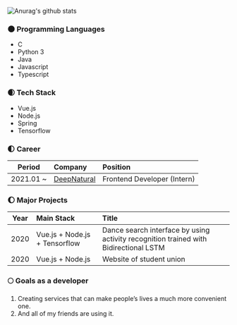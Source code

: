 ![Anurag's github stats](https://github-readme-stats.vercel.app/api?username=ekffhd&title_color=fceecc&text_color=ffffff&show_icons=true&icon_color=cdafcf&bg_color=45,7e6396,5f4b72)

### 🌑 Programming Languages
- C
- Python 3
- Java
- Javascript
- Typescript

### 🌒 Tech Stack
- Vue.js
- Node.js
- Spring
- Tensorflow

### 🌓 Career
|Period|Company|Position|
|--------------|:--|:--|
|2021.01 ~ |[DeepNatural](https://deepnatural.ai/)|Frontend Developer (Intern)|

### 🌔 Major Projects
|Year|Main Stack|Title|
|--|:--|:-----|
|2020|Vue.js + Node.js + Tensorflow| Dance search interface by using activity recognition trained with Bidirectional LSTM|
|2020|Vue.js + Node.js|Website of student union |

### 🌕 Goals as a developer
1. Creating services that can make people’s lives a much more convenient one.
2. And all of my friends are using it.
